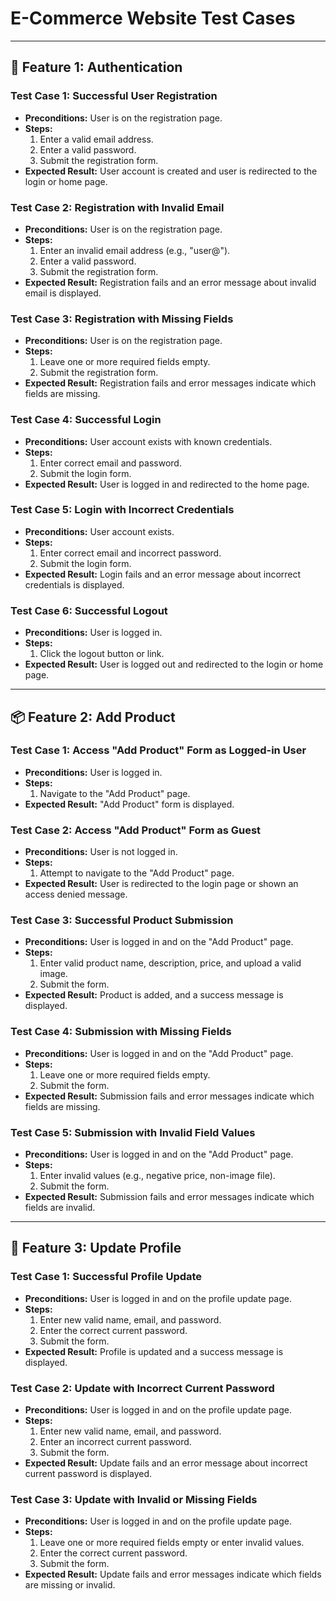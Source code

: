 # E-Commerce Website Test Cases

---

## 🔐 Feature 1: Authentication

### Test Case 1: Successful User Registration
- **Preconditions:** User is on the registration page.
- **Steps:**
  1. Enter a valid email address.
  2. Enter a valid password.
  3. Submit the registration form.
- **Expected Result:** User account is created and user is redirected to the login or home page.

### Test Case 2: Registration with Invalid Email
- **Preconditions:** User is on the registration page.
- **Steps:**
  1. Enter an invalid email address (e.g., "user@").
  2. Enter a valid password.
  3. Submit the registration form.
- **Expected Result:** Registration fails and an error message about invalid email is displayed.

### Test Case 3: Registration with Missing Fields
- **Preconditions:** User is on the registration page.
- **Steps:**
  1. Leave one or more required fields empty.
  2. Submit the registration form.
- **Expected Result:** Registration fails and error messages indicate which fields are missing.

### Test Case 4: Successful Login
- **Preconditions:** User account exists with known credentials.
- **Steps:**
  1. Enter correct email and password.
  2. Submit the login form.
- **Expected Result:** User is logged in and redirected to the home page.

### Test Case 5: Login with Incorrect Credentials
- **Preconditions:** User account exists.
- **Steps:**
  1. Enter correct email and incorrect password.
  2. Submit the login form.
- **Expected Result:** Login fails and an error message about incorrect credentials is displayed.

### Test Case 6: Successful Logout
- **Preconditions:** User is logged in.
- **Steps:**
  1. Click the logout button or link.
- **Expected Result:** User is logged out and redirected to the login or home page.

---

## 📦 Feature 2: Add Product

### Test Case 1: Access "Add Product" Form as Logged-in User
- **Preconditions:** User is logged in.
- **Steps:**
  1. Navigate to the "Add Product" page.
- **Expected Result:** "Add Product" form is displayed.

### Test Case 2: Access "Add Product" Form as Guest
- **Preconditions:** User is not logged in.
- **Steps:**
  1. Attempt to navigate to the "Add Product" page.
- **Expected Result:** User is redirected to the login page or shown an access denied message.

### Test Case 3: Successful Product Submission
- **Preconditions:** User is logged in and on the "Add Product" page.
- **Steps:**
  1. Enter valid product name, description, price, and upload a valid image.
  2. Submit the form.
- **Expected Result:** Product is added, and a success message is displayed.

### Test Case 4: Submission with Missing Fields
- **Preconditions:** User is logged in and on the "Add Product" page.
- **Steps:**
  1. Leave one or more required fields empty.
  2. Submit the form.
- **Expected Result:** Submission fails and error messages indicate which fields are missing.

### Test Case 5: Submission with Invalid Field Values
- **Preconditions:** User is logged in and on the "Add Product" page.
- **Steps:**
  1. Enter invalid values (e.g., negative price, non-image file).
  2. Submit the form.
- **Expected Result:** Submission fails and error messages indicate which fields are invalid.

---

## 👤 Feature 3: Update Profile

### Test Case 1: Successful Profile Update
- **Preconditions:** User is logged in and on the profile update page.
- **Steps:**
  1. Enter new valid name, email, and password.
  2. Enter the correct current password.
  3. Submit the form.
- **Expected Result:** Profile is updated and a success message is displayed.

### Test Case 2: Update with Incorrect Current Password
- **Preconditions:** User is logged in and on the profile update page.
- **Steps:**
  1. Enter new valid name, email, and password.
  2. Enter an incorrect current password.
  3. Submit the form.
- **Expected Result:** Update fails and an error message about incorrect current password is displayed.

### Test Case 3: Update with Invalid or Missing Fields
- **Preconditions:** User is logged in and on the profile update page.
- **Steps:**
  1. Leave one or more required fields empty or enter invalid values.
  2. Enter the correct current password.
  3. Submit the form.
- **Expected Result:** Update fails and error messages indicate which fields are missing or invalid. 